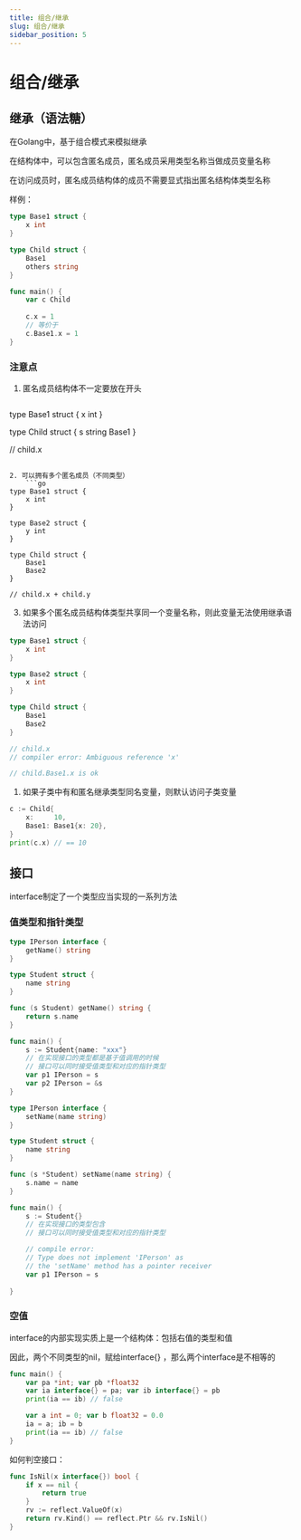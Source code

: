 ```yaml
---
title: 组合/继承
slug: 组合/继承
sidebar_position: 5
---
```



# 组合/继承

## 继承（语法糖）

在Golang中，基于组合模式来模拟继承

在结构体中，可以包含匿名成员，匿名成员采用类型名称当做成员变量名称

在访问成员时，匿名成员结构体的成员不需要显式指出匿名结构体类型名称

样例：

```go
type Base1 struct {
    x int
}

type Child struct {
    Base1
    others string
}

func main() {
    var c Child
    
    c.x = 1
    // 等价于
    c.Base1.x = 1
}
```

### 注意点

1. 匿名成员结构体不一定要放在开头
    ```go
type Base1 struct {
    x int
}

type Child struct {
    s string
    Base1
}

// child.x
```

2. 可以拥有多个匿名成员（不同类型）
    ```go
type Base1 struct {
    x int
}

type Base2 struct {
    y int
}

type Child struct {
    Base1
    Base2
}

// child.x + child.y
```

3. 如果多个匿名成员结构体类型共享同一个变量名称，则此变量无法使用继承语法访问

```go
type Base1 struct {
    x int
}

type Base2 struct {
    x int
}

type Child struct {
    Base1
    Base2
}

// child.x
// compiler error: Ambiguous reference 'x'

// child.Base1.x is ok
```

1. 如果子类中有和匿名继承类型同名变量，则默认访问子类变量

```go
c := Child{
    x:     10,
    Base1: Base1{x: 20},
}
print(c.x) // == 10
```

## 接口

interface制定了一个类型应当实现的一系列方法

### 值类型和指针类型

```go
type IPerson interface {
    getName() string
}

type Student struct {
    name string
}

func (s Student) getName() string {
    return s.name
}

func main() {
    s := Student{name: "xxx"}
    // 在实现接口的类型都是基于值调用的时候
    // 接口可以同时接受值类型和对应的指针类型
    var p1 IPerson = s
    var p2 IPerson = &s
}
```

```go
type IPerson interface {
    setName(name string)
}

type Student struct {
    name string
}

func (s *Student) setName(name string) {
    s.name = name
}

func main() {
    s := Student{}
    // 在实现接口的类型包含
    // 接口可以同时接受值类型和对应的指针类型

    // compile error:
    // Type does not implement 'IPerson' as 
    // the 'setName' method has a pointer receiver
    var p1 IPerson = s
    
}
```

### 空值

interface的内部实现实质上是一个结构体：包括右值的类型和值

因此，两个不同类型的nil，赋给interface{} ，那么两个interface是不相等的

```go
func main() {
    var pa *int; var pb *float32
    var ia interface{} = pa; var ib interface{} = pb
    print(ia == ib) // false

    var a int = 0; var b float32 = 0.0
    ia = a; ib = b
    print(ia == ib) // false
}
```

如何判空接口：

```go
func IsNil(x interface{}) bool {
    if x == nil {
        return true
    }
    rv := reflect.ValueOf(x)
    return rv.Kind() == reflect.Ptr && rv.IsNil()
}
```


